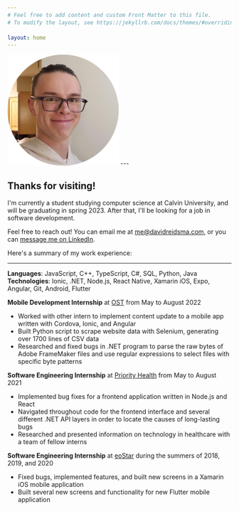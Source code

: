 ```yaml
---
# Feel free to add content and custom Front Matter to this file.
# To modify the layout, see https://jekyllrb.com/docs/themes/#overriding-theme-defaults

layout: home
---
```


<img src="/assets/face.png" alt="A picture of my face" width="250"/>
---

## **Thanks for visiting**!

I'm currently a student studying computer science at Calvin University, and will be graduating in spring 2023. After that, I'll be looking for a job in software development.

Feel free to reach out! You can email me at <me@davidreidsma.com>, or you can [message me on LinkedIn](https://www.linkedin.com/in/davidreidsma/).

Here's a summary of my work experience:

<!-- 
[LinkedIn](https://www.linkedin.com/in/davidreidsma/)  
[GitHub](https://github.com/hangrydave)  
[Here's a PDF of my resume](/assets/David_Reidsma_Resume.pdf). Alternatively, here's a summary of my work experience. -->

<!-- ### Here's a summary of my work experience: -->

---

**Languages**: JavaScript, C++, TypeScript, C#, SQL, Python, Java  
**Technologies**: Ionic, .NET, Node.js, React Native, Xamarin iOS, Expo, Angular, Git, Android, Flutter


**Mobile Development Internship** at [OST](https://www.ostusa.com/) from May to August 2022
- Worked with other intern to implement content update to a mobile app written with Cordova, Ionic, and Angular
- Built Python script to scrape website data with Selenium, generating over 1700 lines of CSV data
- Researched and fixed bugs in .NET program to parse the raw bytes of Adobe FrameMaker files and use regular expressions to select files with specific byte patterns


**Software Engineering Internship** at [Priority Health](https://www.priorityhealth.com/) from May to August 2021
- Implemented bug fixes for a frontend application written in Node.js and React
- Navigated throughout code for the frontend interface and several different .NET API layers in order to locate the causes of long-lasting bugs
- Researched and presented information on technology in healthcare with a team of fellow interns


**Software Engineering Internship** at [eoStar](https://eostar.com/) during the summers of 2018, 2019, and 2020
- Fixed bugs, implemented features, and built new screens in a Xamarin iOS mobile application
- Built several new screens and functionality for new Flutter mobile application
